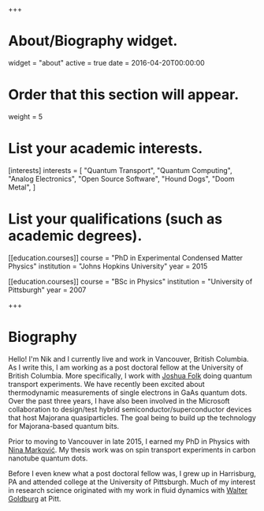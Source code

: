 +++
# About/Biography widget.
widget = "about"
active = true
date = 2016-04-20T00:00:00

# Order that this section will appear.
weight = 5

# List your academic interests.
[interests]
  interests = [
    "Quantum Transport",
    "Quantum Computing",
    "Analog Electronics",
    "Open Source Software",
    "Hound Dogs",
    "Doom Metal",
  ]

# List your qualifications (such as academic degrees).
[[education.courses]]
  course = "PhD in Experimental Condensed Matter Physics"
  institution = "Johns Hopkins University"
  year = 2015

[[education.courses]]
  course = "BSc in Physics"
  institution = "University of Pittsburgh"
  year = 2007

+++

# Biography

Hello! I'm Nik and I currently live and work in Vancouver, British Columbia. As I write this, I am working as a post doctoral fellow at the University of British Columbia. More specifically, I work with [Joshua Folk](http://www.phas.ubc.ca/~qdev/) doing quantum transport experiments. We have recently been excited about thermodynamic measurements of single electrons in GaAs quantum dots. Over the past three years, I have also been involved in the Microsoft collaboration to design/test hybrid semiconductor/superconductor devices that host Majorana quasiparticles. The goal being to build up the technology for Majorana-based quantum bits.

Prior to moving to Vancouver in late 2015, I earned my PhD in Physics with [Nina Marković](https://en.wikipedia.org/wiki/Nina_Markovi%C4%87). My thesis work was on spin transport experiments in carbon nanotube quantum dots.

Before I even knew what a post doctoral fellow was, I grew up in Harrisburg, PA and attended college at the University of Pittsburgh. Much of my interest in research science originated with my work in fluid dynamics with [Walter Goldburg](https://www.physicsandastronomy.pitt.edu/people/walter-i-goldburg) at Pitt.
